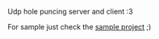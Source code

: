 Udp hole puncing server and client :3

For sample just check the [sample project](Kanawanagasaki.UdpHolePuncher.Sample) ;)
